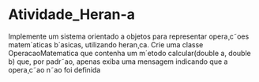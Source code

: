 # Atividade_Heran-a
Implemente um sistema orientado a objetos para representar opera¸c˜oes matem´aticas b´asicas, utilizando heran¸ca. Crie uma classe OperacaoMatematica que contenha um m´etodo calcular(double a, double b) que, por padr˜ao, apenas exiba uma mensagem indicando que a opera¸c˜ao n˜ao foi definida
